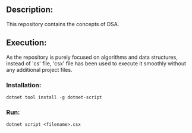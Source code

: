## Description:
This repository contains the concepts of DSA.

## Execution:
As the repository is purely focused on algorithms and data structures, instead of 'cs' file, 'csx' file has been used to 
execute it smoothly without any additional project files.

### Installation:
```dotnet tool install -g dotnet-script```

### Run:
```dotnet script <filename>.csx```
